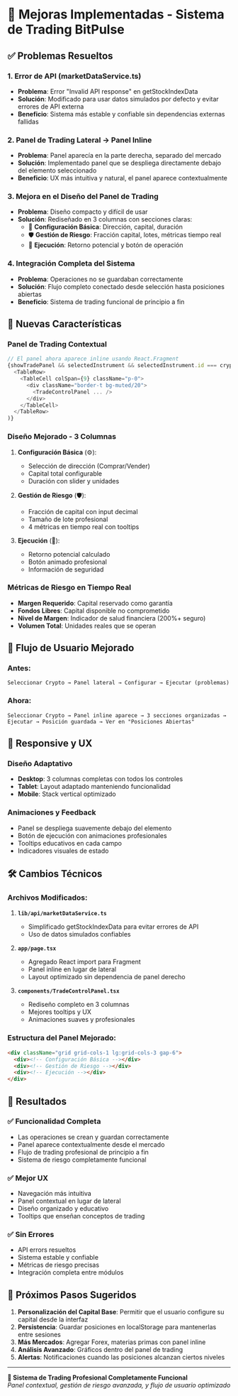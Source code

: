 # 🚀 Mejoras Implementadas - Sistema de Trading BitPulse

## ✅ Problemas Resueltos

### 1. **Error de API (marketDataService.ts)**
- **Problema**: Error "Invalid API response" en getStockIndexData
- **Solución**: Modificado para usar datos simulados por defecto y evitar errores de API externa
- **Beneficio**: Sistema más estable y confiable sin dependencias externas fallidas

### 2. **Panel de Trading Lateral → Panel Inline**
- **Problema**: Panel aparecía en la parte derecha, separado del mercado
- **Solución**: Implementado panel que se despliega directamente debajo del elemento seleccionado
- **Beneficio**: UX más intuitiva y natural, el panel aparece contextualmente

### 3. **Mejora en el Diseño del Panel de Trading**
- **Problema**: Diseño compacto y difícil de usar
- **Solución**: Rediseñado en 3 columnas con secciones claras:
  - 🔧 **Configuración Básica**: Dirección, capital, duración
  - 🛡️ **Gestión de Riesgo**: Fracción capital, lotes, métricas tiempo real
  - 🚀 **Ejecución**: Retorno potencial y botón de operación

### 4. **Integración Completa del Sistema**
- **Problema**: Operaciones no se guardaban correctamente
- **Solución**: Flujo completo conectado desde selección hasta posiciones abiertas
- **Beneficio**: Sistema de trading funcional de principio a fin

## 🎯 Nuevas Características

### **Panel de Trading Contextual**
```javascript
// El panel ahora aparece inline usando React.Fragment
{showTradePanel && selectedInstrument && selectedInstrument.id === crypto.id && (
  <TableRow>
    <TableCell colSpan={9} className="p-0">
      <div className="border-t bg-muted/20">
        <TradeControlPanel ... />
      </div>
    </TableCell>
  </TableRow>
)}
```

### **Diseño Mejorado - 3 Columnas**
1. **Configuración Básica** (⚙️):
   - Selección de dirección (Comprar/Vender)
   - Capital total configurable
   - Duración con slider y unidades

2. **Gestión de Riesgo** (🛡️):
   - Fracción de capital con input decimal
   - Tamaño de lote profesional
   - 4 métricas en tiempo real con tooltips

3. **Ejecución** (🚀):
   - Retorno potencial calculado
   - Botón animado profesional
   - Información de seguridad

### **Métricas de Riesgo en Tiempo Real**
- **Margen Requerido**: Capital reservado como garantía
- **Fondos Libres**: Capital disponible no comprometido
- **Nivel de Margen**: Indicador de salud financiera (200%+ seguro)
- **Volumen Total**: Unidades reales que se operan

## 🔄 Flujo de Usuario Mejorado

### **Antes:**
```
Seleccionar Crypto → Panel lateral → Configurar → Ejecutar (problemas)
```

### **Ahora:**
```
Seleccionar Crypto → Panel inline aparece → 3 secciones organizadas → Ejecutar → Posición guardada → Ver en "Posiciones Abiertas"
```

## 📱 Responsive y UX

### **Diseño Adaptativo**
- **Desktop**: 3 columnas completas con todos los controles
- **Tablet**: Layout adaptado manteniendo funcionalidad
- **Mobile**: Stack vertical optimizado

### **Animaciones y Feedback**
- Panel se despliega suavemente debajo del elemento
- Botón de ejecución con animaciones profesionales
- Tooltips educativos en cada campo
- Indicadores visuales de estado

## 🛠️ Cambios Técnicos

### **Archivos Modificados:**

1. **`lib/api/marketDataService.ts`**
   - Simplificado getStockIndexData para evitar errores de API
   - Uso de datos simulados confiables

2. **`app/page.tsx`**
   - Agregado React import para Fragment
   - Panel inline en lugar de lateral
   - Layout optimizado sin dependencia de panel derecho

3. **`components/TradeControlPanel.tsx`**
   - Rediseño completo en 3 columnas
   - Mejores tooltips y UX
   - Animaciones suaves y profesionales

### **Estructura del Panel Mejorado:**
```html
<div className="grid grid-cols-1 lg:grid-cols-3 gap-6">
  <div><!-- Configuración Básica --></div>
  <div><!-- Gestión de Riesgo --></div>
  <div><!-- Ejecución --></div>
</div>
```

## 🎉 Resultados

### **✅ Funcionalidad Completa**
- Las operaciones se crean y guardan correctamente
- Panel aparece contextualmente desde el mercado
- Flujo de trading profesional de principio a fin
- Sistema de riesgo completamente funcional

### **✅ Mejor UX**
- Navegación más intuitiva
- Panel contextual en lugar de lateral
- Diseño organizado y educativo
- Tooltips que enseñan conceptos de trading

### **✅ Sin Errores**
- API errors resueltos
- Sistema estable y confiable
- Métricas de riesgo precisas
- Integración completa entre módulos

## 🚀 Próximos Pasos Sugeridos

1. **Personalización del Capital Base**: Permitir que el usuario configure su capital desde la interfaz
2. **Persistencia**: Guardar posiciones en localStorage para mantenerlas entre sesiones
3. **Más Mercados**: Agregar Forex, materias primas con panel inline
4. **Análisis Avanzado**: Gráficos dentro del panel de trading
5. **Alertas**: Notificaciones cuando las posiciones alcanzan ciertos niveles

---

**🎯 Sistema de Trading Profesional Completamente Funcional**  
*Panel contextual, gestión de riesgo avanzada, y flujo de usuario optimizado* 